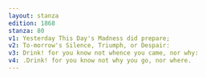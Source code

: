 ```yaml
---
layout: stanza
edition: 1868
stanza: 80
v1: Yesterday This Day's Madness did prepare;
v2: To-morrow's Silence, Triumph, or Despair:
v3: Drink! for you know not whence you came, nor why:
v4: .Drink! for you know not why you go, nor where.
---
```

